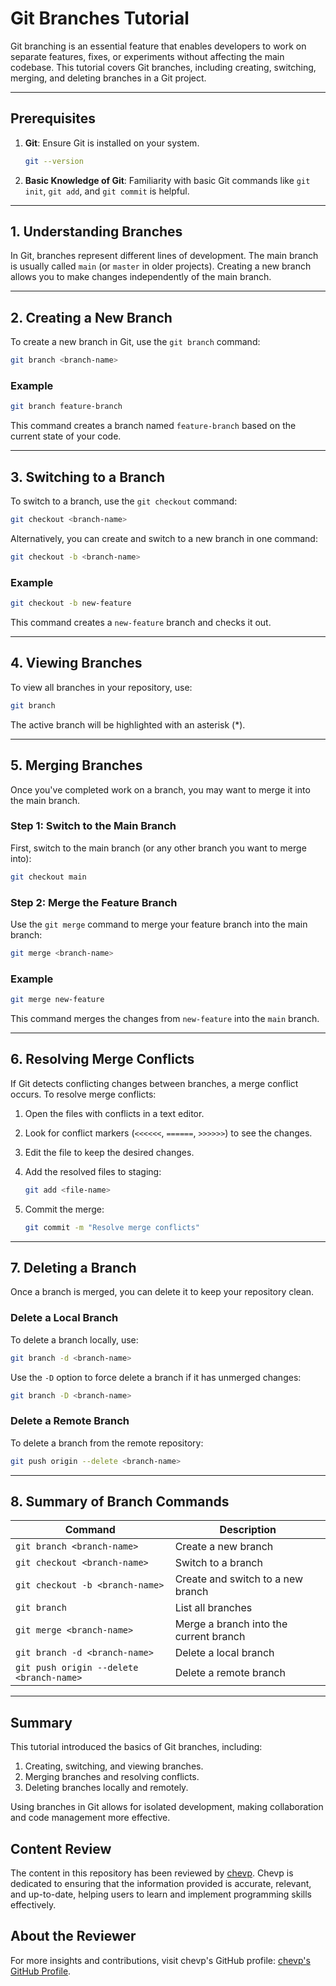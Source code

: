 
# Git Branches Tutorial

Git branching is an essential feature that enables developers to work on separate features, fixes, or experiments without affecting the main codebase. This tutorial covers Git branches, including creating, switching, merging, and deleting branches in a Git project.

---

## Prerequisites

1. **Git**: Ensure Git is installed on your system.
    ```bash
    git --version
    ```

2. **Basic Knowledge of Git**: Familiarity with basic Git commands like `git init`, `git add`, and `git commit` is helpful.

---

## 1. Understanding Branches

In Git, branches represent different lines of development. The main branch is usually called `main` (or `master` in older projects). Creating a new branch allows you to make changes independently of the main branch.

---

## 2. Creating a New Branch

To create a new branch in Git, use the `git branch` command:

```bash
git branch <branch-name>
```

### Example

```bash
git branch feature-branch
```

This command creates a branch named `feature-branch` based on the current state of your code.

---

## 3. Switching to a Branch

To switch to a branch, use the `git checkout` command:

```bash
git checkout <branch-name>
```

Alternatively, you can create and switch to a new branch in one command:

```bash
git checkout -b <branch-name>
```

### Example

```bash
git checkout -b new-feature
```

This command creates a `new-feature` branch and checks it out.

---

## 4. Viewing Branches

To view all branches in your repository, use:

```bash
git branch
```

The active branch will be highlighted with an asterisk (*).

---

## 5. Merging Branches

Once you've completed work on a branch, you may want to merge it into the main branch.

### Step 1: Switch to the Main Branch

First, switch to the main branch (or any other branch you want to merge into):

```bash
git checkout main
```

### Step 2: Merge the Feature Branch

Use the `git merge` command to merge your feature branch into the main branch:

```bash
git merge <branch-name>
```

### Example

```bash
git merge new-feature
```

This command merges the changes from `new-feature` into the `main` branch.

---

## 6. Resolving Merge Conflicts

If Git detects conflicting changes between branches, a merge conflict occurs. To resolve merge conflicts:

1. Open the files with conflicts in a text editor.
2. Look for conflict markers (`<<<<<<`, `======`, `>>>>>>`) to see the changes.
3. Edit the file to keep the desired changes.
4. Add the resolved files to staging:

    ```bash
    git add <file-name>
    ```

5. Commit the merge:

    ```bash
    git commit -m "Resolve merge conflicts"
    ```

---

## 7. Deleting a Branch

Once a branch is merged, you can delete it to keep your repository clean.

### Delete a Local Branch

To delete a branch locally, use:

```bash
git branch -d <branch-name>
```

Use the `-D` option to force delete a branch if it has unmerged changes:

```bash
git branch -D <branch-name>
```

### Delete a Remote Branch

To delete a branch from the remote repository:

```bash
git push origin --delete <branch-name>
```

---

## 8. Summary of Branch Commands

| Command                                    | Description                                       |
|--------------------------------------------|---------------------------------------------------|
| `git branch <branch-name>`                 | Create a new branch                               |
| `git checkout <branch-name>`               | Switch to a branch                                |
| `git checkout -b <branch-name>`            | Create and switch to a new branch                 |
| `git branch`                               | List all branches                                 |
| `git merge <branch-name>`                  | Merge a branch into the current branch            |
| `git branch -d <branch-name>`              | Delete a local branch                             |
| `git push origin --delete <branch-name>`   | Delete a remote branch                            |

---

## Summary

This tutorial introduced the basics of Git branches, including:

1. Creating, switching, and viewing branches.
2. Merging branches and resolving conflicts.
3. Deleting branches locally and remotely.

Using branches in Git allows for isolated development, making collaboration and code management more effective.

## Content Review

The content in this repository has been reviewed by [chevp](https://github.com/chevp). Chevp is dedicated to ensuring that the information provided is accurate, relevant, and up-to-date, helping users to learn and implement programming skills effectively.

## About the Reviewer

For more insights and contributions, visit chevp's GitHub profile: [chevp's GitHub Profile](https://github.com/chevp).
